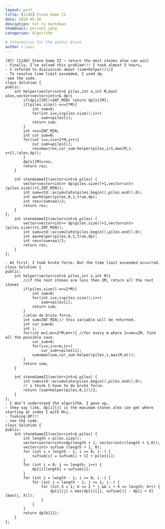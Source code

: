 ```yaml
---
layout: post
title: [1140] Stone Game II
data: 2020-05-26
desciption: txt to markdown
thumbnail: person1.jpeg
categories: Algorithm

# Information for the author block
author : Loui
---
```


	﻿[97/ [1140] Stone Game II – return the most stones alex can win]
	- Finally, I’ve solved this problem!!! I took almost 5 hours…
	- I refered to discussion about (sum+helper())/2
	- To resolve time limit exceeded, I used dp.
	-see the code.
	class Solution {
	public:
	    int helper(vector<int>& piles,int x,int M,bool alex,vector<vector<int>>& dp){
	        if(dp[x][M]!=INT_MIN) return dp[x][M];
	        if(piles.size()-x<=2*M){
	            int sum=0;
	            for(int i=x;i<piles.size();i++)
	                sum+=piles[i];
	            return sum;
	        }
	        int res=INT_MIN;
	        int cur_sum=0;
	        for(int i=x;i<x+2*M;i++){
	            cur_sum+=piles[i];
	            res=max(res,cur_sum-helper(piles,i+1,max(M,i-x+1),!alex,dp));
	        }
	        dp[x][M]=res;
	        return res;
	    }
	    
	    int stoneGameII(vector<int>& piles) {
	        vector<vector<int>> dp(piles.size()+1,vector<int>(piles.size()+1,INT_MIN));
	        int sum=std::accumulate(piles.begin(),piles.end(),0);
	        int aa=helper(piles,0,1,true,dp);
	        int res=(sum+aa)/2;
	        return res;
	    }
	};    
	    int stoneGameII(vector<int>& piles) {
	        vector<vector<int>> dp(piles.size()+1,vector<int>(piles.size()+1,INT_MIN));
	        int sum=std::accumulate(piles.begin(),piles.end(),0);
	        int aa=helper(piles,0,1,true,dp);
	        int res=(sum+aa)/2;
	        return res;
	    }
	};
	
	- At first, I took brute force. But the time limit exceeded occurred.
	class Solution {
	public:
	    int helper(vector<int>& piles,int x,int M){
	        //if the rest stones are less then 2M, return all the rest stones
	        if(piles.size()-x<=2*M){
	            int sum=0;
	            for(int i=x;i<piles.size();i++)
	                sum+=piles[i];
	            return sum;
	        }
	        //else do brute force.
	        int sum=INT_MIN;// this variable will be returned.
	        int cur_sum=0;
	        int i;
	        for(int m=1;m<=2*M;m++){ //for every m where 1<=m<=2M, find all the possible case.
	            cur_sum=0;
	            for(i=x;i<x+m;i++)
	                cur_sum+=piles[i];
	            sum=max(sum,cur_sum-helper(piles,i,max(M,m)));
	        }
	        return sum;
	    }
	    
	    int stoneGameII(vector<int>& piles) {
	        int sum=std::accumulate(piles.begin(),piles.end(),0);
	        // i think I have to do brute force.
	        return (sum+helper(piles,0,1))/2;
	    }
	};
	- I don’t understand the algorithm. I gave up…
	- they say like, dp[i][j] is the maximum stones alex can get where starting at index I with M=j.
	- fxxking DP!!!
	- see the code.
	class Solution {
	public:
	    int stoneGameII(vector<int>& piles) {
	        int length = piles.size();
	        vector<vector<int>>dp(length + 1, vector<int>(length + 1,0));
	        vector<int> sufsum (length + 1, 0);
	        for (int i = length - 1; i >= 0; i--) {
	            sufsum[i] = sufsum[i + 1] + piles[i];
	        }
	        for (int i = 0; i <= length; i++) {
	            dp[i][length] = sufsum[i];
	        }
	        for (int i = length - 1; i >= 0; i--) {
	            for (int j = length - 1; j >= 1; j--) {
	                for (int X = 1; X <= 2 * j && i + X <= length; X++) {
	                    dp[i][j] = max(dp[i][j], sufsum[i] - dp[i + X][max(j, X)]);
	                }
	            }
	        }
	        return dp[0][1];
	    }
	};
	

